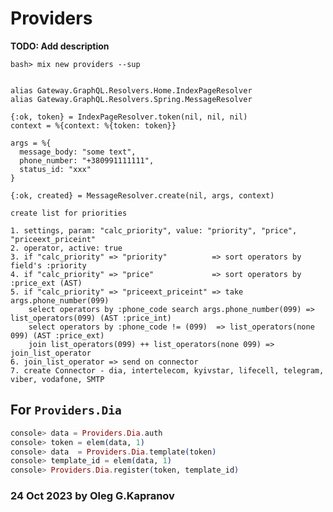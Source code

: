 # Providers

**TODO: Add description**

```
bash> mix new providers --sup
```

```

alias Gateway.GraphQL.Resolvers.Home.IndexPageResolver
alias Gateway.GraphQL.Resolvers.Spring.MessageResolver

{:ok, token} = IndexPageResolver.token(nil, nil, nil)
context = %{context: %{token: token}}

args = %{
  message_body: "some text",
  phone_number: "+380991111111",
  status_id: "xxx"
}

{:ok, created} = MessageResolver.create(nil, args, context)

create list for priorities

1. settings, param: "calc_priority", value: "priority", "price", "priceext_priceint"
2. operator, active: true
3. if "calc_priority" => "priority"          => sort operators by field's :priority
4. if "calc_priority" => "price"             => sort operators by :price_ext (AST)
5. if "calc_priority" => "priceext_priceint" => take args.phone_number(099)
    select operators by :phone_code search args.phone_number(099) => list_operators(099) (AST :price_int)
    select operators by :phone_code != (099)  => list_operators(none 099) (AST :price_ext)
    join list_operators(099) ++ list_operators(none 099) => join_list_operator
6. join_list_operator => send on connector
7. create Connector - dia, intertelecom, kyivstar, lifecell, telegram, viber, vodafone, SMTP
```

## For `Providers.Dia`

```elixir
console> data = Providers.Dia.auth
console> token = elem(data, 1)
console> data  = Providers.Dia.template(token)
console> template_id = elem(data, 1)
console> Providers.Dia.register(token, template_id)
```

### 24 Oct 2023 by Oleg G.Kapranov

[1]: https://docs.google.com/document/d/1XvcrLli9VLtYWS5G-Dnu4j2Ul72bP9cd/edit
[2]: https://github.com/edgurgel/httpoison
[3]: https://github.com/edgurgel/httpoison/issues/317
[4]: https://github.com/edgurgel/httpoison/issues/181
[5]: https://github.com/shhavel/uri_query
